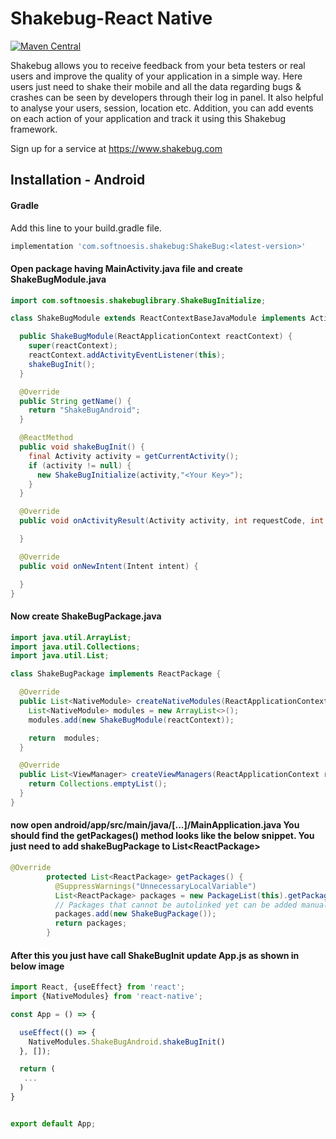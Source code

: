 # Shakebug-React Native

[![Maven Central](https://img.shields.io/maven-central/v/com.softnoesis.shakebug/ShakeBug.svg?label=Maven%20Central)](https://search.maven.org/search?q=g:com.softnoesis.shakebug)

Shakebug allows you to receive feedback from your beta testers or real users and improve the quality of your application in a simple way. Here users just need to shake their mobile and all the data regarding bugs & crashes can be seen by developers through their log in panel. It also helpful to analyse your users, session, location etc. Addition, you can add events on each action of your application and track it using this Shakebug framework.

Sign up for a service at https://www.shakebug.com

## Installation - Android

#### Gradle

Add this line to your build.gradle file.

```groovy
implementation 'com.softnoesis.shakebug:ShakeBug:<latest-version>'
```

#### Open package having MainActivity.java file and create **ShakeBugModule.java**

```java
import com.softnoesis.shakebuglibrary.ShakeBugInitialize;

class ShakeBugModule extends ReactContextBaseJavaModule implements ActivityEventListener {

  public ShakeBugModule(ReactApplicationContext reactContext) {
    super(reactContext);
    reactContext.addActivityEventListener(this);
    shakeBugInit();
  }

  @Override
  public String getName() {
    return "ShakeBugAndroid";
  }

  @ReactMethod
  public void shakeBugInit() {
    final Activity activity = getCurrentActivity();
    if (activity != null) {
      new ShakeBugInitialize(activity,"<Your Key>");
    }
  }

  @Override
  public void onActivityResult(Activity activity, int requestCode, int resultCode, Intent data) {

  }

  @Override
  public void onNewIntent(Intent intent) {

  }
}
```

#### Now create **ShakeBugPackage.java**

```java
import java.util.ArrayList;
import java.util.Collections;
import java.util.List;

class ShakeBugPackage implements ReactPackage {

  @Override
  public List<NativeModule> createNativeModules(ReactApplicationContext reactContext) {
    List<NativeModule> modules = new ArrayList<>();
    modules.add(new ShakeBugModule(reactContext));

    return  modules;
  }

  @Override
  public List<ViewManager> createViewManagers(ReactApplicationContext reactContext) {
    return Collections.emptyList();
  }
}
```

#### now open android/app/src/main/java/[...]/MainApplication.java You should find the getPackages() method looks like the below snippet. You just need to add shakeBugPackage to List\<ReactPackage>

```java
@Override
        protected List<ReactPackage> getPackages() {
          @SuppressWarnings("UnnecessaryLocalVariable")
          List<ReactPackage> packages = new PackageList(this).getPackages();
          // Packages that cannot be autolinked yet can be added manually here, for example:
          packages.add(new ShakeBugPackage());
          return packages;
        }
```

#### After this you just have call ShakeBugInit update App.js as shown in below image

```javascript
import React, {useEffect} from 'react';
import {NativeModules} from 'react-native';

const App = () => {

  useEffect(() => {
    NativeModules.ShakeBugAndroid.shakeBugInit()
  }, []);

  return (
   ...
  )
}


export default App;
```
